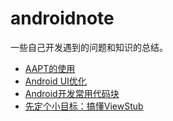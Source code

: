 # androidnote
一些自己开发遇到的问题和知识的总结。

* [AAPT的使用](https://github.com/SpiritMan/androidnote/blob/master/AAPT.md)
* [Android UI优化](https://github.com/SpiritMan/androidnote/blob/master/androidUiOptimization.md)
* [Android开发常用代码块](https://github.com/SpiritMan/androidnote/blob/master/AndroidDevCodeBlock.md)
* [先定个小目标：搞懂ViewStub](https://github.com/SpiritMan/androidnote/blob/master/ViewStub.md)
